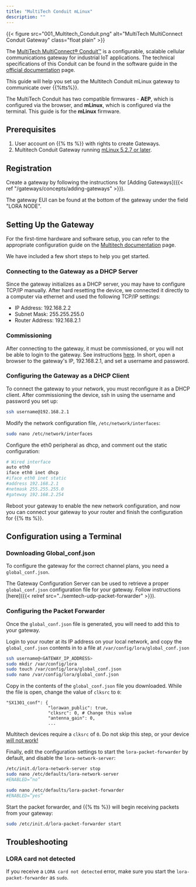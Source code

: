 ```yaml
---
title: "MultiTech Conduit mLinux"
description: ""
---
```


{{< figure src="001_Multitech_Conduit.png" alt="MultiTech MultiConnect Conduit Gateway" class="float plain" >}}

The [MultiTech MultiConnect® Conduit™](http://www.multitech.net/developer/products/multiconnect-Conduit-platform/) is a configurable, scalable cellular communications gateway for industrial IoT applications. The technical specifications of this Conduit can be found in the software guide in the [official documentation](http://www.multitech.net/developer/products/multiconnect-conduit-platform/conduit/) page.

This guide will help you set up the Multitech Conduit mLinux gateway to communicate over {{%tts%}}.

<!--more-->

The MultiTech Conduit has two compatible firmwares - **AEP**, which is configured via the browser, and **mLinux**, which is configured via the terminal. This guide is for the **mLinux** firmware.

## Prerequisites

1. User account on {{% tts %}} with rights to create Gateways.
2. Multitech Conduit Gateway running [mLinux 5.2.7 or later](http://www.multitech.net/developer/downloads/).

## Registration

Create a gateway by following the instructions for [Adding Gateways]({{< ref "/gateways/concepts/adding-gateways" >}}).

The gateway EUI can be found at the bottom of the gateway under the field &quot;LORA NODE&quot;.

## Setting Up the Gateway

For the first-time hardware and software setup, you can refer to the appropriate configuration guide on the [Multitech documentation](http://www.multitech.net/developer/products/multiconnect-conduit-platform/conduit/) page.

We have included a few short steps to help you get started.

### Connecting to the Gateway as a DHCP Server

Since the gateway initializes as a DHCP server, you may have to configure TCP/IP manually. After hard resetting the device, we connected it directly to a computer via ethernet and used the following TCP/IP settings:

- IP Address: 192.168.2.2
- Subnet Mask: 255.255.255.0
- Router Address: 192.168.2.1

### Commissioning

After connecting to the gateway, it must be commissioned, or you will not be able to login to the gateway. See instructions [here](https://www.multitech.net/developer/software/mlinux/getting-started-with-conduit-mlinux/commissioning-for-mlinux-devices/). In short, open a browser to the gateway's IP, 192.168.2.1, and set a username and password.

### Configuring the Gateway as a DHCP Client

To connect the gateway to your network, you must reconfigure it as a DHCP client. After commissioning the device, ssh in using the username and password you set up:

```bash
ssh username@192.168.2.1
```

Modify the network configuration file, `/etc/network/interfaces`:

```bash
sudo nano /etc/network/interfaces
```

Configure the eth0 peripheral as dhcp, and comment out the static configuration:

```bash
# Wired interface
auto eth0
iface eth0 inet dhcp
#iface eth0 inet static
#address 192.168.2.1
#netmask 255.255.255.0
#gateway 192.168.2.254
```

Reboot your gateway to enable the new network configuration, and now you can connect your gateway to your router and finish the configuration for {{% tts %}}.

## Configuration using a Terminal

### Downloading Global_conf.json

To configure the gateway for the correct channel plans, you need a `global_conf.json`.

The Gateway Configuration Server can be used to retrieve a proper `global_conf.json` configuration file for your gateway. Follow instructions [here]({{< relref src="../semtech-udp-packet-forwarder" >}}).

### Configuring the Packet Forwarder

Once the `global_conf.json` file is generated, you will need to add this to your gateway. 

Login to your router at its IP address on your local network, and copy the `global_conf.json` contents in to a file at `/var/config/lora/global_conf.json`

```bash
ssh username@<GATEWAY_IP_ADDRESS>
sudo mkdir /var/config/lora
sudo touch /var/config/lora/global_conf.json
sudo nano /var/config/lora/global_conf.json
```

Copy in the contents of the `global_conf.json` file you downloaded. While the file is open, change the value of `clksrc` to `0`:

```
"SX1301_conf": {
                "lorawan_public": true,
                "clksrc": 0, # Change this value
                "antenna_gain": 0,
                ...
```

Multitech devices require a `clksrc` of `0`. Do not skip this step, or your device [will not work!](https://www.multitech.net/developer/software/lora/conduit-mlinux-convert-to-basic-packet-forwarder/#SX1301_conf) 

Finally, edit the configuration settings to start the `lora-packet-forwarder` by default, and disable the `lora-network-server`:

```bash
/etc/init.d/lora-network-server stop
sudo nano /etc/defaults/lora-network-server
#ENABLED=”no”

sudo nano /etc/defaults/lora-packet-forwarder
#ENABLED=”yes”
```

Start the packet forwarder, and {{% tts %}} will begin receiving packets from your gateway:

```bash
sudo /etc/init.d/lora-packet-forwarder start
```

## Troubleshooting

### LORA card not detected

If you receive a `LORA card not detected` error, make sure you start the `lora-packet-forwarder` as `sudo`.
